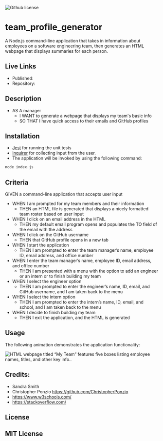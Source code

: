 ![Github license](https://img.shields.io/badge/license-MIT-blueviolet.svg)
# team_profile_generator
A Node.js command-line application that takes in information about employees on a software engineering team, then generates an HTML webpage that displays summaries for each person.

## Live Links
* Published: 
* Repository: 

## Description
* AS A manager
    * I WANT to generate a webpage that displays my team's basic info
    * SO THAT I have quick access to their emails and GitHub profiles

## Installation
* [Jest](https://www.npmjs.com/package/jest) for running the unit tests 
* [Inquirer](https://www.npmjs.com/package/inquirer) for collecting input from the user. 
* The application will be invoked by using the following command:

```bash
node index.js
```

## Criteria
GIVEN a command-line application that accepts user input
* WHEN I am prompted for my team members and their information
    * THEN an HTML file is generated that displays a nicely formatted team roster based on user input
* WHEN I click on an email address in the HTML
    * THEN my default email program opens and populates the TO field of the email with the address
* WHEN I click on the GitHub username
    * THEN that GitHub profile opens in a new tab
* WHEN I start the application
    * THEN I am prompted to enter the team manager’s name, employee ID, email address, and office number
* WHEN I enter the team manager’s name, employee ID, email address, and office number
    * THEN I am presented with a menu with the option to add an engineer or an intern or to finish building my team
* WHEN I select the engineer option
    * THEN I am prompted to enter the engineer’s name, ID, email, and GitHub username, and I am taken back to the menu
* WHEN I select the intern option
    * THEN I am prompted to enter the intern’s name, ID, email, and school, and I am taken back to the menu
* WHEN I decide to finish building my team
    * THEN I exit the application, and the HTML is generated


## Usage
The following animation demonstrates the application functionality:

![HTML webpage titled “My Team” features five boxes listing employee names, titles, and other key info..]()

## Credits:
* Sandra Smith
* Christopher Ponzio https://github.com/ChristopherPonzio
* https://www.w3schools.com/
* https://stackoverflow.com/

## License
MIT License
---
